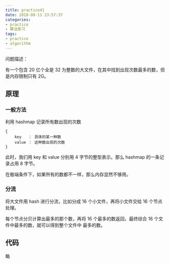 ```yaml
---
title: practice41
date: 2018-08-11 23:57:37
categories:
- practice
- 算法练习
tags:
- practice
- algorithm
---
```

问题描述：

有一个包含 20 亿个全是 32 为整数的大文件，在其中找到出现次数最多的数，但是内存限制只有 2G。

<!-- more -->

## 原理

### 一般方法

利用 hashmap 记录所有数出现的次数

	{
		key   ： 具体的某一种数
		value ： 这种数出现的次数
	}
	
此时，我们用 key 和 value 分别用 4 字节的整型表示。那么 hashmap 的一条记录占用 8 字节。

在极端条件下，如果所有的数都不一样，那么内存显然不够用。

### 分流

将大文件用 hash 进行分流，比如分成 16 个小文件，再将小文件交给 16 个节点处理。

每个节点分贝计算出最多的那个数，再将 16 个最多的数返回，最终综合 16 个文件中最多的数，就可以得到整个文件中 最多的数。

## 代码

略

